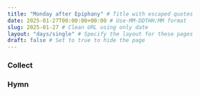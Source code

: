 ```yaml
---
title: "Monday after Epiphany" # Title with escaped quotes
date: 2025-01-27T00:00:00+00:00 # Use-MM-DDTHH:MM format
slug: 2025-01-27 # Clean URL using only date
layout: "days/single" # Specify the layout for these pages
draft: false # Set to true to hide the page
---
```


### Collect


### Hymn